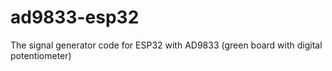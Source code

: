 # ad9833-esp32
The signal generator code for ESP32 with AD9833 (green board with digital potentiometer)
